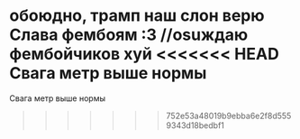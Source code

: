 обоюдно, трамп наш слон         верю
Слава фембоям :3 //osuждаю фембойчиков
хуй
<<<<<<< HEAD
Свага метр выше нормы
=======
Свага метр выше нормы
>>>>>>> 752e53a48019b9ebba6e2f8d5559343d18bedbf1
